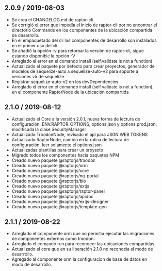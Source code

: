 2.0.9 / 2019-08-03
-------------------
- Se crea el CHANGELOG.md de raptor-cli.
- Se corrigió el error que impedía el inicio de raptor-cli por no encontrar el directorio Commands en los componentes de la ubicación compartida de desarrollo.
- En el empaquetado del cli los componentes de desarrollo son instalados en el primer uso del cli.
- Se añadió la opción -v para retornar la versión de raptor-cli, sigue estando disponible la opción -V
- Arreglado el error en el comando install (self.validate is not a function)
- Actualizado el paquete por defecto para crear proyectos, generador de modelos de sequelize-auto a sequelize-auto-v2 para soporte a versiones v5 de sequelize
- Registrar sequelize-auto-v2 en los devDependencies
- Arreglado el error en el comando install (self.validate is not a function), en el componente RaptorNode de la ubicación compartida

2.1.0 / 2019-08-12
-------------------
- Actualizado el Core a la versión 2.0.1, nueva forma de lectura de configuración, ENV.RAPTOR_OPTIONS, options.json y options.prod.json, modificada la clase SecurityManager
- Actualizado TroodonNode, revisado el api para JSON WEB TOKENS
- Actualizado RaptorNode, cambio en la rutina de lectura de configuración, leer solamente el options.json
- Actualizadas plantillas para crear un proyecto
- Migrado todos los componentes hacia paquetes NPM
- Creado nuevo paquete @raptorjs/troodon
- Creado nuevo paquete @raptorjs/orm
- Creado nuevo paquete @raptorjs/core
- Creado nuevo paquete @raptorjs/ng-portal
- Creado nuevo paquete @raptorjs/bio
- Creado nuevo paquete @raptorjs/extjs
- Creado nuevo paquete @raptorjs/raptor-panel
- Creado nuevo paquete @raptorjs/apidoc
- Creado nuevo paquete @raptorjs/extjs-designer
- Creado nuevo paquete @raptorjs/template-gen

2.1.1 / 2019-08-22
-------------------
- Arreglado el componente orm que no permitia ejecutar las migraciones de componentes externos como troodon.
- Arreglado el comando run para reconocer las ubicaciones compartidas.
- Actualizado el core que en su liberación 2.1.0 no reconocia el modo de desarrollo.
- Agregado al componente orm la configuracion de base de datos en modo de desarrollo.